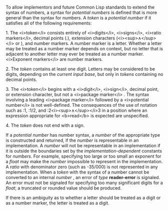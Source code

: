 

To allow implementors and future Common Lisp standards to extend the syntax of numbers, a syntax for *potential numbers* is defined that is more general than the syntax for numbers. A *token* is a *potential number* if it satisfies all of the following requirements: 

1\. The \<i\>token\</i\> consists entirely of \<i\>digits\</i\>, \<i\>signs\</i\>, \<i\>ratio markers\</i\>, decimal points (.), extension characters (\<i\>\<sup\>∧\</sup\>\</i\> or ), and number markers. A number marker is a letter. Whether a letter may be treated as a number marker depends on context, but no letter that is adjacent to another letter may ever be treated as a number marker. \<i\>Exponent markers\</i\> are number markers. 

2\. The *token* contains at least one digit. Letters may be considered to be digits, depending on the *current input base*, but only in *tokens* containing no decimal points. 

3\. The \<i\>token\</i\> begins with a \<i\>digit\</i\>, \<i\>sign\</i\>, decimal point, or extension character, but not a \<i\>package marker\</i\> . The syntax involving a leading \<i\>package marker\</i\> followed by a \<i\>potential number\</i\> is not well-defined. The consequences of the use of notation such as :1, :1/2, and :2\<i\>\<sup\>∧\</sup\>\</i\>3 in a position where an expression appropriate for \<b\>read\</b\> is expected are unspecified.  



4\. The *token* does not end with a sign. 

If a *potential number* has number syntax, a *number* of the appropriate type is constructed and returned, if the *number* is representable in an implementation. A *number* will not be representable in an implementation if it is outside the boundaries set by the *implementation-dependent* constants for *numbers*. For example, specifying too large or too small an exponent for a *float* may make the *number* impossible to represent in the implementation. A *ratio* with denominator zero (such as -35/000) is not represented in any implementation. When a *token* with the syntax of a number cannot be converted to an internal *number* , an error of *type* **reader-error** is signaled. An error must not be signaled for specifying too many significant digits for a *float*; a truncated or rounded value should be produced. 

If there is an ambiguity as to whether a letter should be treated as a digit or as a number marker, the letter is treated as a digit. 

